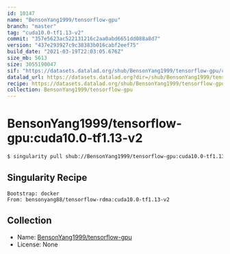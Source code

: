 ```yaml
---
id: 10147
name: "BensonYang1999/tensorflow-gpu"
branch: "master"
tag: "cuda10.0-tf1.13-v2"
commit: "357e5623ac522131216c2aa0abd6651dd088a8d7"
version: "437e293927c9c38383b016cabf2eef75"
build_date: "2021-03-19T22:03:05.676Z"
size_mb: 5613
size: 3055190047
sif: "https://datasets.datalad.org/shub/BensonYang1999/tensorflow-gpu/cuda10.0-tf1.13-v2/2021-03-19-357e5623-437e2939/437e293927c9c38383b016cabf2eef75.simg"
datalad_url: https://datasets.datalad.org?dir=/shub/BensonYang1999/tensorflow-gpu/cuda10.0-tf1.13-v2/2021-03-19-357e5623-437e2939/
recipe: https://datasets.datalad.org/shub/BensonYang1999/tensorflow-gpu/cuda10.0-tf1.13-v2/2021-03-19-357e5623-437e2939/Singularity
collection: BensonYang1999/tensorflow-gpu
---
```


# BensonYang1999/tensorflow-gpu:cuda10.0-tf1.13-v2

```bash
$ singularity pull shub://BensonYang1999/tensorflow-gpu:cuda10.0-tf1.13-v2
```

## Singularity Recipe

```singularity
Bootstrap: docker
From: bensonyang88/tensorflow-rdma:cuda10.0-tf1.13-v2
```

## Collection

 - Name: [BensonYang1999/tensorflow-gpu](https://github.com/BensonYang1999/tensorflow-gpu)
 - License: None


